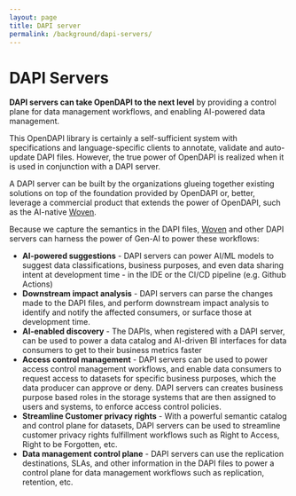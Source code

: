 ```yaml
---
layout: page
title: DAPI server
permalink: /background/dapi-servers/
---
```


# DAPI Servers

**DAPI servers can take OpenDAPI to the next level** by providing a control plane for data management workflows, and enabling AI-powered data management.

This OpenDAPI library is certainly a self-sufficient system with specifications and language-specific clients to annotate, validate and auto-update DAPI files. However, the true power of OpenDAPI is realized when it is used in conjunction with a DAPI server.

A DAPI server can be built by the organizations glueing together existing solutions on top of the foundation provided by OpenDAPI or, better, leverage a commercial product that extends the power of OpenDAPI, such as the AI-native [Woven](https://wovencollab.com).

Because we capture the semantics in the DAPI files, [Woven](https://wovencollab.com) and other DAPI servers can harness the power of Gen-AI to power these workflows:

- **AI-powered suggestions** - DAPI servers can power AI/ML models to suggest data classifications, business purposes, and even data sharing intent at development time - in the IDE or the CI/CD pipeline (e.g. Github Actions)
- **Downstream impact analysis** - DAPI servers can parse the changes made to the DAPI files, and perform downstream impact analysis to identify and notify the affected consumers, or surface those at development time.
- **AI-enabled discovery** - The DAPIs, when registered with a DAPI server, can be used to power a data catalog and AI-driven BI interfaces for data consumers to get to their business metrics faster
- **Access control management** - DAPI servers can be used to power access control management workflows, and enable data consumers to request access to datasets for specific business purposes, which the data producer can approve or deny. DAPI servers can creates business purpose based roles in the storage systems that are then assigned to users and systems, to enforce access control policies.
- **Streamline Customer privacy rights** - With a powerful semantic catalog and control plane for datasets, DAPI servers can be used to streamline customer privacy rights fulfillment workflows such as Right to Access, Right to be Forgotten, etc.
- **Data management control plane** - DAPI servers can use the replication destinations, SLAs, and other information in the DAPI files to power a control plane for data management workflows such as replication, retention, etc.
